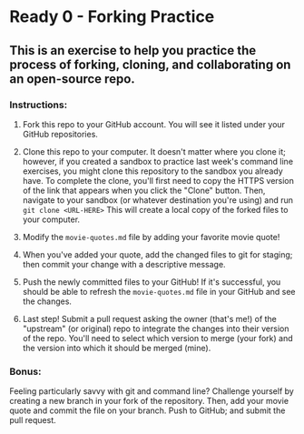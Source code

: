 # Ready 0 - Forking Practice

## This is an exercise to help you practice the process of forking, cloning, and collaborating on an open-source repo.

### Instructions:

1. Fork this repo to your GitHub account. You will see it listed under your GitHub repositories.

2. Clone this repo to your computer. It doesn't matter where you clone it; however, if you created a sandbox to practice last week's command line exercises, you might clone this repository to the sandbox you already have. To complete the clone, you'll first need to copy the HTTPS version of the link that appears when you click the "Clone" button. Then, navigate to your sandbox (or whatever destination you're using) and run `git clone <URL-HERE>` This will create a local copy of the forked files to your computer.

3. Modify the `movie-quotes.md` file by adding your favorite movie quote!

4. When you've added your quote, add the changed files to git for staging; then commit your change with a descriptive message.

5. Push the newly committed files to your GitHub! If it's successful, you should be able to refresh the `movie-quotes.md` file in your GitHub and see the changes.

6. Last step! Submit a pull request asking the owner (that's me!) of the "upstream" (or original) repo to integrate the changes into their version of the repo. You'll need to select which version to merge (your fork) and the version into which it should be merged (mine).

### Bonus:

Feeling particularly savvy with git and command line? Challenge yourself by creating a new branch in your fork of the repository. Then, add your movie quote and commit the file on your branch. Push to GitHub; and submit the pull request.
